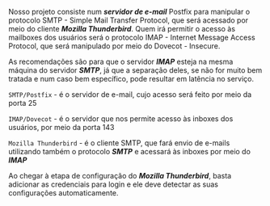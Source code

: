 Nosso projeto consiste num ***servidor de e-mail*** Postfix para manipular o protocolo SMTP - Simple Mail Transfer Protocol, que será acessado por meio do cliente ***Mozilla Thunderbird***. Quem irá permitir o acesso às mailboxes dos usuários será o protocolo IMAP - Internet Message Access Protocol, que será manipulado por meio do Dovecot - Insecure.

As recomendações são para que o servidor ***IMAP*** esteja na mesma máquina do servidor ***SMTP***, já que a separação deles, se não for muito bem tratada e num caso bem específico, pode resultar em latência no serviço.

`SMTP/Postfix` - é o servidor de e-mail, cujo acesso será feito por meio da porta 25

`IMAP/Dovecot` - é o servidor que nos permite acesso às inboxes dos usuários, por meio da porta 143

`Mozilla Thunderbird` - é o cliente SMTP, que fará envio de e-mails utilizando também o protocolo ***SMTP*** e acessará às inboxes por meio do ***IMAP***


Ao chegar à etapa de configuração do ***Mozilla Thunderbird***, basta adicionar as credenciais para login e ele deve detectar as suas configurações automaticamente.